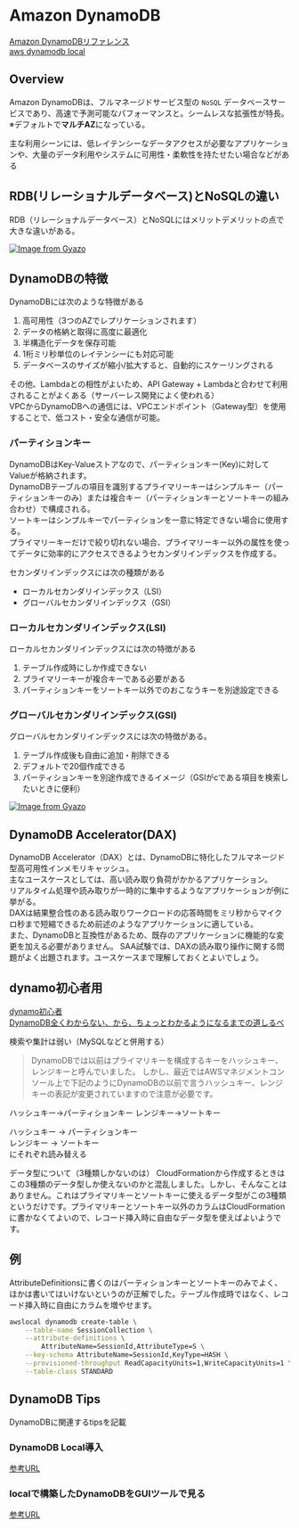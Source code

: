 # Amazon DynamoDB

[Amazon DynamoDBリファレンス](https://docs.aws.amazon.com/ja_jp/amazondynamodb/latest/developerguide/Introduction.html)  
[aws dynamodb local](https://www.wakuwakubank.com/posts/675-aws-cli-dynamodb/#index_id10)

## Overview

Amazon DynamoDBは、フルマネージドサービス型の `NoSQL` データベースサービスであり、高速で予測可能なパフォーマンスと。シームレスな拡張性が特長。  
※デフォルトで**マルチAZ**になっている。

主な利用シーンには、低レイテンシーなデータアクセスが必要なアプリケーションや、大量のデータ利用やシステムに可用性・柔軟性を持たせたい場合などがある

## RDB(リレーショナルデータベース)とNoSQLの違い

RDB（リレーショナルデータベース）とNoSQLにはメリットデメリットの点で大きな違いがある。

[![Image from Gyazo](https://i.gyazo.com/bc6c384072d5b7d7eca404ed8b3b6c0e.png)](https://gyazo.com/bc6c384072d5b7d7eca404ed8b3b6c0e)

## DynamoDBの特徴

DynamoDBには次のような特徴がある

1. 高可用性（3つのAZでレプリケーションされます）
2. データの格納と取得に高度に最適化
3. 半構造化データを保存可能
4. 1桁ミリ秒単位のレイテンシーにも対応可能
5. データベースのサイズが縮小/拡大すると、自動的にスケーリングされる

その他、Lambdaとの相性がよいため、API Gateway + Lambdaと合わせて利用されることがよくある（サーバーレス開発によく使われる）  
VPCからDynamoDBへの通信には、VPCエンドポイント（Gateway型）を使用することで、低コスト・安全な通信が可能。

### パーティションキー

DynamoDBはKey-Valueストアなので、パーティションキー(Key)に対してValueが格納されます。  
DynamoDBテーブルの項目を識別するプライマリーキーはシンプルキー（パーティションキーのみ）または複合キー（パーティションキーとソートキーの組み合わせ）で構成される。  
ソートキーはシンプルキーでパーティションを一意に特定できない場合に使用する。  
プライマリーキーだけで絞り切れない場合、プライマリーキー以外の属性を使ってデータに効率的にアクセスできるようセカンダリインデックスを作成する。

セカンダリインデックスには次の種類がある

- ローカルセカンダリインデックス（LSI）
- グローバルセカンダリインデックス（GSI）

### ローカルセカンダリインデックス(LSI)

ローカルセカンダリインデックスには次の特徴がある

1. テーブル作成時にしか作成できない
2. プライマリーキーが複合キーである必要がある
3. パーティションキーをソートキー以外でのおこなうキーを別途設定できる

### グローバルセカンダリインデックス(GSI)

グローバルセカンダリインデックスには次の特徴がある。

1. テーブル作成後も自由に追加・削除できる
2. デフォルトで20個作成できる
3. パーティションキーを別途作成できるイメージ（GSIがcである項目を検索したいときに便利）

[![Image from Gyazo](https://i.gyazo.com/2741762c08932773c8e0c21dbe288f1e.png)](https://gyazo.com/2741762c08932773c8e0c21dbe288f1e)

## DynamoDB Accelerator(DAX)

DynamoDB Accelerator（DAX）とは、DynamoDBに特化したフルマネージド型高可用性インメモリキャッシュ。  
主なユースケースとしては、高い読み取り負荷がかかるアプリケーション。  
リアルタイム処理や読み取りが一時的に集中するようなアプリケーションが例に挙がる。  
DAXは結果整合性のある読み取りワークロードの応答時間をミリ秒からマイクロ秒まで短縮できるため前述のようなアプリケーションに適している。  
また、DynamoDBと互換性があるため、既存のアプリケーションに機能的な変更を加える必要がありません。 SAA試験では、DAXの読み取り操作に関する問題がよく出題されます。ユースケースまで理解しておくとよいでしょう。

## dynamo初心者用

[dynamo初心者](https://qiita.com/hshimo/items/e5ad98b21786d796f1da)  
[DynamoDB全くわからない、から、ちょっとわかるようになるまでの道しるべ](https://dev.classmethod.jp/articles/dynamodb-chottowakaru/)

検索や集計は弱い（MySQLなどと併用する）

> DynamoDBでは以前はプライマリキーを構成するキーをハッシュキー、レンジキーと呼んでいました。
> しかし、最近ではAWSマネジメントコンソール上で下記のようにDynamoDBの以前で言うハッシュキー、レンジキーの表記が変更されていますので注意が必要です。

ハッシュキー→パーティションキー
レンジキー→ソートキー

ハッシュキー → パーティションキー  
レンジキー → ソートキー  
にそれぞれ読み替える

データ型について（3種類しかないのは）
CloudFormationから作成するときはこの3種類のデータ型しか使えないのかと混乱しました。しかし、そんなことはありません。これはプライマリキーとソートキーに使えるデータ型がこの3種類というだけです。プライマリキーとソートキー以外のカラムはCloudFormationに書かなくてよいので、レコード挿入時に自由なデータ型を使えばよいようです。

## 例

AttributeDefinitionsに書くのはパーティションキーとソートキーのみでよく、ほかは書いてはいけないというのが正解でした。テーブル作成時ではなく、レコード挿入時に自由にカラムを増やせます。

```sh
awslocal dynamodb create-table \
    --table-name SessionCollection \
    --attribute-definitions \
        AttributeName=SessionId,AttributeType=S \
    --key-schema AttributeName=SessionId,KeyType=HASH \
    --provisioned-throughput ReadCapacityUnits=1,WriteCapacityUnits=1 \
    --table-class STANDARD
```

## DynamoDB Tips

DynamoDBに関連するtipsを記載

### DynamoDB Local導入

[参考URL](https://qiita.com/gzock/items/e0225fd71917c234acce)

### localで構築したDynamoDBをGUIツールで見る

[参考URL](https://zenn.dev/oku3san/articles/187651d98f09a9)
